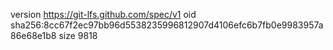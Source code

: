 version https://git-lfs.github.com/spec/v1
oid sha256:8cc67f2ec97bb96d5538235996812907d4106efc6b7fb0e9983957a86e68e1b8
size 9818

